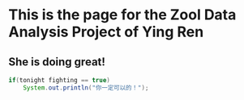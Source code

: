 # This is the page for the Zool Data Analysis Project of Ying Ren

## She is doing great!

```Java
if(tonight fighting == true)
	System.out.println("你一定可以的！");
```